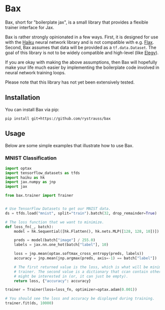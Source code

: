 # Bax

Bax, short for "boilerplate jax", is a small library that provides a flexible trainer
interface for Jax.

Bax is rather strongly opinionated in a few ways. First, it is designed for use with the
[Haiku](https://github.com/deepmind/dm-haiku) neural network library and is not
compatible with e.g. [Flax](https://github.com/google/flax). Second, Bax assumes that
data will be provided as a `tf.data.Dataset`. The goal of this library is not to be
widely compatible and high-level (like [Elegy](https://github.com/poets-ai/elegy)).

If you are okay with making the above assumptions, then Bax will hopefully make your
life much easier by implementing the boilerplate code involved in neural network
training loops.

Please note that this library has not yet been extensively tested.

## Installation

You can install Bax via pip:

```
pip install git+https://github.com/rystrauss/bax
```

## Usage

Below are some simple examples that illustrate how to use Bax.

### MNIST Classification

```python
import optax
import tensorflow_datasets as tfds
import haiku as hk
import jax.numpy as jnp
import jax

from bax.trainer import Trainer


# Use TensorFlow Datasets to get our MNIST data.
ds = tfds.load("mnist", split="train").batch(32, drop_remainder=True)

# The loss function that we want to minimize.
def loss_fn(_, batch):
    model = hk.Sequential([hk.Flatten(), hk.nets.MLP([128, 128, 10])])

    preds = model(batch["image"] / 255.0)
    labels = jax.nn.one_hot(batch["label"], 10)

    loss = jnp.mean(optax.softmax_cross_entropy(preds, labels))
    accuracy = jnp.mean(jnp.argmax(preds, axis=-1) == batch["label"])

    # The first returned value is the loss, which is what will be minimized by the
    # trainer. The second value is a dictionary that ccan contain other metrics you
    # might be interested in (or, it can just be empty).
    return loss, {"accuracy": accuracy}

trainer = Trainer(loss=loss_fn, optimizer=optax.adam(0.001))

# You should see the loss and accuracy be displayed during training.
trainer.fit(ds, 10000)
```
